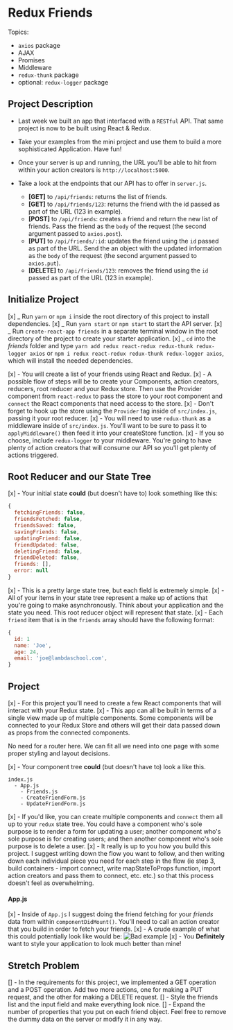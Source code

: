 # Redux Friends

Topics:

- `axios` package
- AJAX
- Promises
- Middleware
- `redux-thunk` package
- optional: `redux-logger` package

## Project Description

- Last week we built an app that interfaced with a `RESTful` API. That same project is now to be built using React & Redux.
- Take your examples from the mini project and use them to build a more sophisticated Application. Have fun!
- Once your server is up and running, the URL you'll be able to hit from within your action creators is `http://localhost:5000`.
- Take a look at the endpoints that our API has to offer in `server.js`.

  - **[GET]** to `/api/friends`: returns the list of friends.
  - **[GET]** to `/api/friends/123`: returns the friend with the id passed as part of the URL (123 in example).
  - **[POST]** to `/api/friends`: creates a friend and return the new list of friends. Pass the friend as the `body` of the request (the second argument passed to `axios.post`).
  - **[PUT]** to `/api/friends/:id`: updates the friend using the `id` passed as part of the URL. Send the an object with the updated information as the `body` of the request (the second argument passed to `axios.put`).
  - **[DELETE]** to `/api/friends/123`: removes the friend using the `id` passed as part of the URL (123 in example).

## Initialize Project

[x] _ Run `yarn` or `npm i` inside the root directory of this project to install dependencies.
[x] _ Run `yarn start` or `npm start` to start the API server.
[x] _ Run `create-react-app friends` in a separate terminal window in the root directory of the project to create your starter application.
[x] _ `cd` into the _friends_ folder and type `yarn add redux react-redux redux-thunk redux-logger axios` or `npm i redux react-redux redux-thunk redux-logger axios`, which will install the needed dependencies.

[x] - You will create a list of your friends using React and Redux.
[x] - A possible flow of steps will be to create your Components, action creators, reducers, root reducer and your Redux store. Then use the Provider component from `react-redux` to pass the store to your root component and `connect` the React components that need access to the store.
[x] - Don't forget to hook up the store using the `Provider` tag inside of `src/index.js`, passing it your root reducer.
[x] - You will need to use `redux-thunk` as a middleware inside of `src/index.js`. You'll want to be sure to pass it to `applyMiddleware()` then feed it into your createStore function.
[x] - If you so choose, include `redux-logger` to your middleware. You're going to have plenty of action creators that will consume our API so you'll get plenty of actions triggered.

## Root Reducer and our State Tree

[x] - Your initial state **could** (but doesn't have to) look something like this:

```js
{
  fetchingFriends: false,
  friendsFetched: false,
  friendsSaved: false,
  savingFriends: false,
  updatingFriend: false,
  friendUpdated: false,
  deletingFriend: false,
  friendDeleted: false,
  friends: [],
  error: null
}
```

[x] - This is a pretty large state tree, but each field is extremely simple.
[x] - All of your items in your state tree represent a make up of actions that you're going to make asynchronously. Think about your application and the state you need. This root reducer object will represent that state.
[x] - Each `friend` item that is in the `friends` array should have the following format:

```js
{
  id: 1
  name: 'Joe',
  age: 24,
  email: 'joe@lambdaschool.com',
}
```

## Project

[x] - For this project you'll need to create a few React components that will interact with your Redux state.
[x] - This app can all be built in terms of a single view made up of multiple components. Some components will be connected to your Redux Store and others will get their data passed down as props from the connected components.

No need for a router here. We can fit all we need into one page with some proper styling and layout decisions.

[x] - Your component tree **could** (but doesn't have to) look a like this.

```
index.js
  - App.js
    - Friends.js
    - CreateFriendForm.js
    - UpdateFriendForm.js
```

[x] - If you'd like, you can create multiple components and `connect` them all up to your `redux` state tree. You could have a component who's sole purpose is to render a form for updating a user; another component who's sole purpose is for creating users; and then another component who's sole purpose is to delete a user.
[x] - It really is up to you how you build this project. I suggest writing down the flow you want to follow, and then writing down each individual piece you need for each step in the flow (ie step 3, build containers - import connect, write mapStateToProps function, import action creators and pass them to connect, etc. etc.) so that this process doesn't feel as overwhelming.

#### App.js

[x] - Inside of `App.js` I suggest doing the friend fetching for your _friends_ data from within `componentDidMount()`. You'll need to call an action creator that you build in order to fetch your friends.
[x] - A crude example of what this could potentially look like would be:
![Bad example](https://image.ibb.co/hpg7gw/Screen_Shot_2018_01_24_at_1_07_21_PM.png)
[x] - You **Definitely** want to style your application to look much better than mine!

## Stretch Problem

[] - In the requirements for this project, we implemented a GET operation and a POST operation. Add two more actions, one for making a PUT request, and the other for making a DELETE request.
[] - Style the friends list and the input field and make everything look nice.
[] - Expand the number of properties that you put on each friend object. Feel free to remove the dummy data on the server or modify it in any way.
